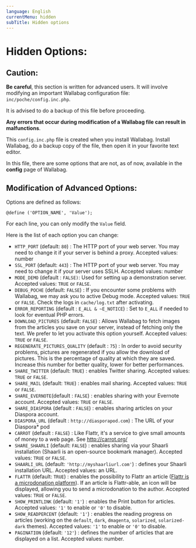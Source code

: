 ```yaml
---
language: English
currentMenu: hidden
subTitle: Hidden options
---
```


# Hidden Options:

## Caution:

**Be careful**, this section is written for advanced users. It will involve modifying an important Wallabag configuration file:
`inc/poche/config.inc.php`. 

It is advised to do a backup of this file before proceeding.

**Any errors that occur during modification of a Wallabag file can result in malfunctions**.

This `config.inc.php` file is created when you install Wallabag.
Install Wallabag, do a backup copy of the file, then open it in your favorite text editor.

In this file, there are some options that are not, as of now, available in the **config** page of Wallabag.

## Modification of Advanced Options:

Options are defined as follows:

	@define ('OPTION_NAME', 'Value');

For each line, you can only modify the `Value` field.

Here is the list of each option you can change:

* `HTTP_PORT` (default: `80`) : The HTTP port of your web server. You may need to change it if your server is behind a proxy. Accepted values: number
* `SSL_PORT` (default: `443`) : The HTTP port of your web server. You may need to change it if your server uses SSLH. Accepted values: number
* `MODE_DEMO` (default : `FALSE)`: Used for setting up a demonstration server. Accepted values: `TRUE` or `FALSE`.
* `DEBUG_POCHE` (default: `FALSE`) : If you encounter some problems with Wallabag, we may ask you to active Debug mode.  Accepted values: `TRUE` or `FALSE`. Check the logs in `cache/log.txt` after activating.
* `ERROR_REPORTING` (default : `E_ALL & ~E_NOTICE`) : Set to `E_ALL` if needed to look for eventual PHP errors.
* `DOWNLOAD_PICTURES` (default: `FALSE`) : Allows Wallabag to fetch images from the articles you save on your server, instead of fetching only the text. We prefer to let you activate this option yourself. Accepted values: `TRUE` or `FALSE`.
* `REGENERATE_PICTURES_QUALITY` (default : `75`) : In order to avoid security problems, pictures are regenerated if you allow the download of pictures. This is the percentage of quality at which they are saved. Increase this number for better quality, lower for better performances.
* `SHARE_TWITTER` (default: `TRUE`) : enables Twitter sharing. Accepted values: `TRUE` or `FALSE`.
* `SHARE_MAIL` (default: `TRUE`) : enables mail sharing. Accepted values: `TRUE` or `FALSE`.
* `SHARE_EVERNOTE`(default : `FALSE`) : enables sharing with your Evernote account. Accepted values: `TRUE` or `FALSE`.
* `SHARE_DIASPORA` (default : `FALSE`) : enables sharing articles on your Diaspora account.
* `DIASPORA_URL` (default : `http://diasporapod.com`) : The URL of your Diaspora* pod
* `CARROT` (default : `FALSE`) : Like Flattr, it's a service to give small amounts of money to a web page. See http://carrot.org/
* `SHARE_SHAARLI` (default: `FALSE`) : enables sharing via your Shaarli installation (Shaarli is an open-source bookmark manager). Accepted values: `TRUE` or `FALSE`.
* `SHAARLI_URL` (default: `'http://myshaarliurl.com'`) : defines your Shaarli installation URL. Accepted values: an URL.
* `FLATTR` (default: `TRUE`) : enables the possibility to Flattr an article ([Flattr is a microdonation platform](http://en.wikipedia.org/wiki/Flattr)). If an article is Flattr-able, an icon will be displayed, allowing you to send a microdonation to the author. Accepted values: `TRUE` or `FALSE`.
* `SHOW_PRINTLINK` (default: `'1'`) : enables the Print button for articles. Accepted values: `'1'` to enable or `'0'` to disable.
* `SHOW_READPERCENT` (default: `'1'`) : enables the reading progress on articles (working on the `default`, `dark`, `dmagenta`, `solarized`, `solarized-dark` themes). Accepted values: `'1'` to enable or `'0'` to disable.
* `PAGINATION` (default: `'12'`) : defines the number of articles that are displayed on a list. Accepted values: number.
